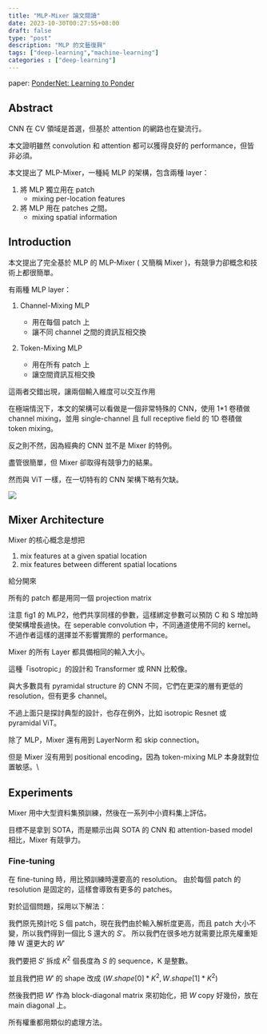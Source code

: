 ```yaml
---
title: "MLP-Mixer 論文閱讀"
date: 2023-10-30T00:27:55+08:00
draft: false
type: "post"
description: "MLP 的文藝復興"
tags: ["deep-learning","machine-learning"]
categories : ["deep-learning"]
---
```


paper: [PonderNet: Learning to Ponder](https://arxiv.org/abs/2107.05407)

## Abstract

CNN 在  CV 領域是首選，但基於 attention 的網路也在變流行。

本文證明雖然 convolution 和 attention 都可以獲得良好的 performance，但皆非必須。


本文提出了 MLP-Mixer，一種純 MLP 的架構，包含兩種 layer：
1. 將 MLP 獨立用在 patch
    - mixing per-location features
2. 將 MLP 用在 patches 之間。
    - mixing spatial information

## Introduction

本文提出了完全基於 MLP 的 MLP-Mixer ( 又簡稱 Mixer )，有競爭力卻概念和技術上都很簡單。

有兩種 MLP layer：
1. Channel-Mixing MLP
    - 用在每個 patch 上
    - 讓不同 channel 之間的資訊互相交換

2. Token-Mixing MLP
    - 用在所有 patch 上
    - 讓空間資訊互相交換

這兩者交錯出現，讓兩個輸入維度可以交互作用

在極端情況下，本文的架構可以看做是一個非常特殊的 CNN，使用 1*1 卷積做 channel mixing，並用 single-channel 且 full receptive field 的 1D 卷積做 token mixing。

反之則不然，因為經典的 CNN 並不是 Mixer 的特例。

盡管很簡單，但 Mixer 卻取得有競爭力的結果。

然而與 ViT 一樣，在一切特有的 CNN 架構下略有欠缺。

![](/Blog/images/deep-learning/MLP-Mixer/fig1.jpg)

## Mixer Architecture

Mixer 的核心概念是想把

1. mix features at a given spatial location
2. mix features between different spatial locations

給分開來

所有的 patch 都是用同一個 projection matrix

注意 fig1 的 MLP2，他們共享同樣的參數，這樣綁定參數可以預防 C 和 S 增加時使架構增長過快。在 seperable convolution 中，不同通道使用不同的 kernel。不過作者這樣的選擇並不影響實際的 performance。

Mixer 的所有 Layer 都具備相同的輸入大小。

這種「isotropic」的設計和 Transformer 或 RNN 比較像。

與大多數具有 pyramidal structure 的 CNN 不同，它們在更深的層有更低的 resolution，但有更多 channel。

不過上面只是探討典型的設計，也存在例外，比如 isotropic Resnet 或 pyramidal ViT。

除了 MLP，Mixer 還有用到 LayerNorm 和 skip connection。

但是 Mixer 沒有用到 positional encoding，因為 token-mixing MLP 本身就對位置敏感。\

## Experiments

Mixer 用中大型資料集預訓練，然後在一系列中小資料集上評估。

目標不是拿到 SOTA，而是顯示出與 SOTA 的 CNN 和 attention-based model 相比，Mixer 有競爭力。

### Fine-tuning
在 fine-tuning 時，用比預訓練時還要高的 resolution。
由於每個 patch 的 resolution 是固定的，這樣會導致有更多的 patches。

對於這個問題，採用以下解法：

我們原先預計吃 S 個 patch，現在我們由於輸入解析度更高，而且 patch 大小不變，所以我們得到一個比 S 還大的 $S'$。
所以我們在很多地方就需要比原先權重矩陣 W 還更大的 $W'$

我們要把 $S'$ 拆成 $K^2$ 個長度為 $S$ 的 sequence，K 是整數。

並且我們把 $W'$ 的 shape 改成 $(W.shape[0] * K^2, W.shape[1] * K^2)$

然後我們把 $W'$ 作為 block-diagonal matrix 來初始化，把 $W$ copy 好幾份，放在 main diagonal 上。

所有權重都用類似的處理方法。